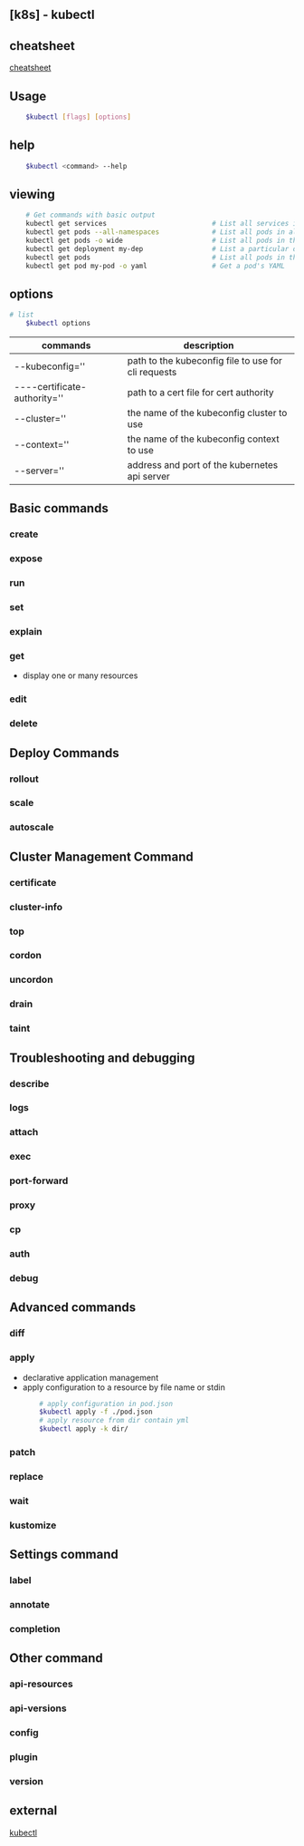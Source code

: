 ## [k8s] - kubectl

## cheatsheet
[cheatsheet](https://kubernetes.io/docs/reference/kubectl/cheatsheet/)

## Usage
```bash
    $kubectl [flags] [options]
```

## help
```bash
    $kubectl <command> --help
```

## viewing
```bash
    # Get commands with basic output
    kubectl get services                          # List all services in the namespace
    kubectl get pods --all-namespaces             # List all pods in all namespaces
    kubectl get pods -o wide                      # List all pods in the current namespace, with more details
    kubectl get deployment my-dep                 # List a particular deployment
    kubectl get pods                              # List all pods in the namespace
    kubectl get pod my-pod -o yaml                # Get a pod's YAML

```

## options
```bash
# list
    $kubectl options
```
| commands | description |
| ----- | ----- |
| --kubeconfig='' | path to the kubeconfig file to use for cli requests |
| ----certificate-authority='' | path to a cert file for cert authority |
| --cluster='' | the name of the kubeconfig cluster to use |
| --context='' | the name of the kubeconfig context to use |
| --server='' | address and port of the kubernetes api server |

## Basic commands
### create
### expose
### run
### set
### explain
### get
* display one or many resources

### edit
### delete


## Deploy Commands
### rollout
### scale
### autoscale

## Cluster Management Command
### certificate
### cluster-info
### top
### cordon
### uncordon
### drain
### taint


## Troubleshooting and debugging
### describe
### logs
### attach
### exec
### port-forward
### proxy
### cp
### auth
### debug

## Advanced commands
### diff
### apply
* declarative application management
* apply configuration to a resource by file name or stdin
    ```bash
        # apply configuration in pod.json
        $kubectl apply -f ./pod.json
        # apply resource from dir contain yml
        $kubectl apply -k dir/

    ```

### patch
### replace
### wait
### kustomize

## Settings command
### label
### annotate
### completion

## Other command
### api-resources
### api-versions
### config
### plugin
### version
###



## external
[kubectl](https://kubectl.docs.kubernetes.io/guides/introduction/kubectl/)